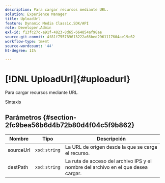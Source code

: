 ```yaml
---
description: Para cargar recursos mediante URL.
solution: Experience Manager
title: UploadUrl
feature: Dynamic Media Classic,SDK/API
role: Developer,Admin
exl-id: f13fc27c-a91f-4823-8d65-664854af98ae
source-git-commit: 4f81f755789613222a66bed2961117604ae19e62
workflow-type: tm+mt
source-wordcount: '44'
ht-degree: 11%

---
```


# [!DNL UploadUrl]{#uploadurl}

Para cargar recursos mediante URL.

Sintaxis

## Parámetros {#section-2fc9bea56b6d4b72b80d4f04c5f9b862}

| Nombre | Tipo | Descripción |
|---|---|---|
| sourceUrl | `xsd:string` | La URL de origen desde la que se carga el recurso. |
| destPath | `xsd:string` | La ruta de acceso del archivo IPS y el nombre del archivo en el que desea cargar. |
